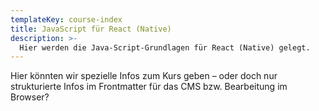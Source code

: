 ```yaml
---
templateKey: course-index
title: JavaScript für React (Native)
description: >-
  Hier werden die Java-Script-Grundlagen für React (Native) gelegt.
---
```


Hier könnten wir spezielle Infos zum Kurs geben – oder doch nur strukturierte Infos im Frontmatter für das CMS bzw. Bearbeitung im Browser?
